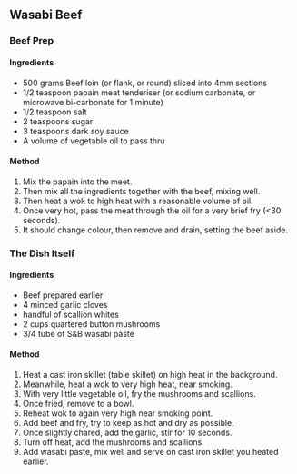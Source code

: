 ## Wasabi Beef


### Beef Prep

#### Ingredients

* 500 grams Beef loin (or flank, or round) sliced into 4mm sections
* 1/2 teaspoon papain meat tenderiser (or sodium carbonate, or microwave bi-carbonate for 1 minute)
* 1/2 teaspoon salt
* 2 teaspoons sugar
* 3 teaspoons dark soy sauce
* A volume of vegetable oil to pass thru

#### Method

1. Mix the papain into the meet.
1. Then mix all the ingredients together with the beef, mixing well.
1. Then heat a wok to high heat with a reasonable volume of oil.
1. Once very hot, pass the meat through the oil for a very brief fry (<30 seconds).
1. It should change colour, then remove and drain, setting the beef aside.


### The Dish Itself

#### Ingredients

* Beef prepared earlier
* 4 minced garlic cloves
* handful of scallion whites
* 2 cups quartered button mushrooms
* 3/4 tube of S&B wasabi paste

#### Method

1. Heat a cast iron skillet (table skillet) on high heat in the background.
1. Meanwhile, heat a wok to very high heat, near smoking.
1. With very little vegetable oil, fry the mushrooms and scallions.
1. Once fried, remove to a bowl.
1. Reheat wok to again very high near smoking point.
1. Add beef and fry, try to keep as hot and dry as possible.
1. Once slightly chared, add the garlic, stir for 10 seconds.
1. Turn off heat, add the mushrooms and scallions.
1. Add wasabi paste, mix well and serve on cast iron skillet you heated earlier.
